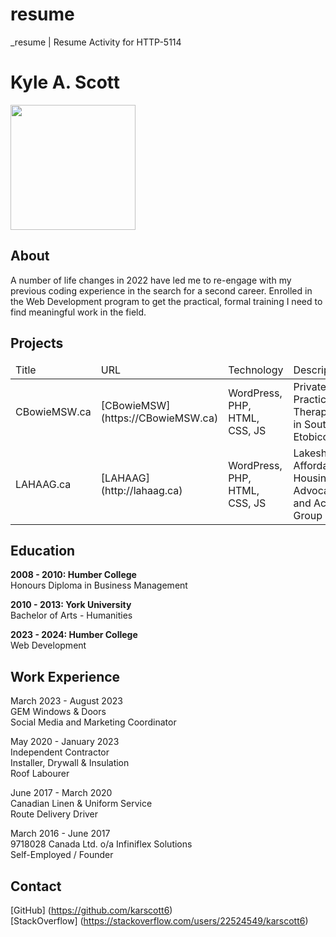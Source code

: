 # resume
_resume | Resume Activity for HTTP-5114

# Kyle A. Scott

<img src="_readme/portrait.png" width="200">

## About

A number of life changes in 2022 have led me to re-engage with my previous coding experience in the search for a second career. Enrolled in the Web Development program to get the practical, formal training I need to find meaningful work in the field.

## Projects

<table>
    <thead>
        <tr>
            <td>Title</td>
            <td>URL</td>
            <td>Technology</td>
            <td>Description</td>
        </tr>
    </thead>
    <tbody>
        <tr>
            <td>CBowieMSW.ca</td>
            <td>
            [CBowieMSW] (https://CBowieMSW.ca)
            </td>
            <td>WordPress, PHP, HTML, CSS, JS</td>
            <td>Private Practice Therapist in South Etobicoke</td>
        </tr>
         <tr>
            <td>LAHAAG.ca</td>
            <td>
            [LAHAAG] (http://lahaag.ca)
            </td>
            <td>WordPress, PHP, HTML, CSS, JS</td>
            <td>Lakeshore Affordable Housing Advocacy and Action Group</td>
        </tr>
    </tbody>
</table>

## Education

**2008 - 2010: Humber College**  
Honours Diploma in Business Management

**2010 - 2013: York University**  
Bachelor of Arts - Humanities

**2023 - 2024: Humber College**  
Web Development

## Work Experience

March 2023 - August 2023  
GEM Windows & Doors  
Social Media and Marketing Coordinator

May 2020 - January 2023  
Independent Contractor  
Installer, Drywall & Insulation  
Roof Labourer  

June 2017 - March 2020  
Canadian Linen & Uniform Service  
Route Delivery Driver  

March 2016 - June 2017  
9718028 Canada Ltd. o/a Infiniflex Solutions  
Self-Employed / Founder

## Contact

[GitHub] (https://github.com/karscott6)  
[StackOverflow] (https://stackoverflow.com/users/22524549/karscott6)